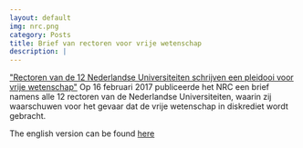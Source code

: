 ```yaml
---
layout: default
img: nrc.png
category: Posts
title: Brief van rectoren voor vrije wetenschap
description: |
---
```

 ["Rectoren van de 12 Nederlandse Universiteiten schrijven een pleidooi voor vrije wetenschap"](https://www.nrc.nl/nieuws/2017/02/16/wetenschap-moet-vooral-vrij-blijven-6728319-a1546332)
  Op 16 februari 2017 publiceerde het NRC een brief namens alle 12 rectoren van de Nederlandse Universiteiten, waarin zij waarschuwen voor het gevaar dat de vrije wetenschap in diskrediet wordt gebracht.

 The english version can be found [here](https://www.uu.nl/en/news/rectors-concerned-about-the-freedom-of-science)
